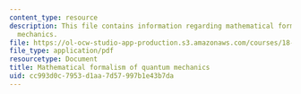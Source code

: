 ```yaml
---
content_type: resource
description: This file contains information regarding mathematical formalism of quantum
  mechanics.
file: https://ol-ocw-studio-app-production.s3.amazonaws.com/courses/18-700-linear-algebra-fall-2013/cc993d0c7953d1aa7d57997b1e43b7da_MIT18_700F13_qntm_mechnc.pdf
file_type: application/pdf
resourcetype: Document
title: Mathematical formalism of quantum mechanics
uid: cc993d0c-7953-d1aa-7d57-997b1e43b7da
---
```

